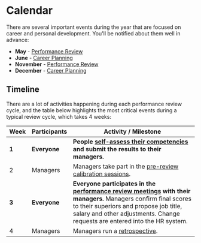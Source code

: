 # Calendar

There are several important events during the year that are focused on career and personal development. You'll be notified about them well in advance:

- **May** - [Performance Review](performance-review.md)
- **June** - [Career Planning](career-planning.md)
- **November** - [Performance Review](performance-review.md)
- **December** - [Career Planning](career-planning.md)

## Timeline

There are a lot of activities happening during each performance review cycle, and the table below highlights the most critical events during a typical review cycle, which takes 4 weeks:

| Week  | Participants | Activity / Milestone                                                                                                                                                                                                                                             |
| ----- | ------------ | ---------------------------------------------------------------------------------------------------------------------------------------------------------------------------------------------------------------------------------------------------------------- |
| **1** | **Everyone** | **People [self-assess their competencies](competency-assessment.md) and submit the results to their managers.**                                                                                                                                                  |
| 2     | Managers     | Managers take part in the [pre-review calibration sessions](managers/calibration.md).                                                                                                                                                                            |
| **3** | **Everyone** | **Everyone participates in the [performance review meetings](performance-review.md) with their managers.** Managers confirm final scores to their superiors and propose job title, salary and other adjustments. Change requests are entered into the HR system. |
| 4     | Managers     | Managers run a [retrospective](managers/retrospective.md).                                                                                                                                                                                                       |
